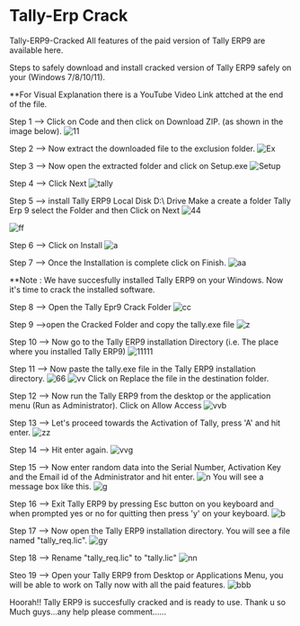 # Tally-Erp Crack
Tally-ERP9-Cracked
All features of the paid version of Tally ERP9 are available here.

Steps to safely download and install cracked version of Tally ERP9 safely on your (Windows 7/8/10/11).

**For Visual Explanation there is a YouTube Video Link attched at the end of the file.

Step 1 --> Click on Code and then click on Download ZIP. (as shown in the image below).
![11](https://user-images.githubusercontent.com/81308548/204459983-8d194521-91d2-4541-8a6a-8c0941b18af1.PNG)

Step 2 --> Now extract the downloaded file to the exclusion folder.
![Ex](https://user-images.githubusercontent.com/81308548/204460941-3a76a392-c0f2-4858-8d2a-364d07058c5c.PNG)

Step 3 --> Now open the extracted folder and click on Setup.exe
![Setup](https://user-images.githubusercontent.com/81308548/204461196-16253d46-1815-43f5-940e-21d5ec71e836.PNG)

Step 4 --> Click Next
![tally](https://user-images.githubusercontent.com/81308548/204461326-551db035-ec8a-45fd-91b7-8681d5cf4299.png)

Step 5 --> install Tally ERP9 Local Disk D:\ Drive Make a create a folder Tally Erp 9 select the Folder and then Click on Next
![44](https://user-images.githubusercontent.com/81308548/204462011-e00eecc1-b62f-4611-bf85-65fce8629af7.PNG)

![ff](https://user-images.githubusercontent.com/81308548/204462065-a19c2883-80b6-455d-b7fa-77889be67fd2.png)

Step 6 --> Click on Install
![a](https://user-images.githubusercontent.com/81308548/204462197-a345490f-e557-4663-85dc-55a916bcba46.png)

Step 7 --> Once the Installation is complete click on Finish.
![aa](https://user-images.githubusercontent.com/81308548/204462531-3b4286ac-f143-497d-a5e2-98e038fe86db.png)

**Note : We have succesfully installed Tally ERP9 on your Windows. 
Now it's time to crack the installed software.

Step 8 --> Open the Tally Epr9 Crack Folder
![cc](https://user-images.githubusercontent.com/81308548/204463808-3c91fdbd-d76e-492b-885d-5308cdad5461.PNG)

Step 9 -->open the Cracked Folder and copy the tally.exe file
![z](https://user-images.githubusercontent.com/81308548/204464143-24d15e58-d394-4341-a44e-0505bd92227b.png)

Step 10 --> Now go to the Tally ERP9 installation Directory (i.e. The place where you installed Tally ERP9)
![11111](https://user-images.githubusercontent.com/81308548/204464638-e3ab8767-1cbb-482e-916e-7a40435ba9b5.PNG)

Step 11 --> Now paste the tally.exe file  in the Tally ERP9 installation directory.
![66](https://user-images.githubusercontent.com/81308548/204465030-1bf2960b-c96e-4c99-8a59-68f8af66574a.PNG)
![vv](https://user-images.githubusercontent.com/81308548/204465195-cde1c5e7-e19d-4bde-bce8-eac366ab50a6.PNG)
Click on Replace the file in the destination folder.

Step 12 --> Now run the Tally ERP9 from the desktop or the application menu (Run as Administrator). Click on Allow Access
![vvb](https://user-images.githubusercontent.com/81308548/204465414-c240ddd3-0480-4e5e-ad50-4b3f2d855833.png)

Step 13 --> Let's proceed towards the Activation of Tally, press 'A' and hit enter.
![zz](https://user-images.githubusercontent.com/81308548/204465556-fac041d8-d68d-48ed-bf2b-314edcfd87ac.png)

Step 14 --> Hit enter again.
![vvg](https://user-images.githubusercontent.com/81308548/204465733-05c31670-ab04-4477-8558-06f03d9add72.png)

Step 15 --> Now enter random data into the Serial Number, Activation Key and the Email id of the Administrator and hit enter.
![n](https://user-images.githubusercontent.com/81308548/204465870-5003487b-f7ed-4c48-880e-8ebc23d79973.png)
You will see a message box like this.
![g](https://user-images.githubusercontent.com/81308548/204465958-7f1b3e21-0c4b-40a9-8381-694d77291b8a.png)

Step 16 --> Exit Tally ERP9 by pressing Esc button on you keyboard and when prompted yes or no for quitting then press 'y' on your keyboard.
![b](https://user-images.githubusercontent.com/81308548/204466075-ffa8e9e0-cb5c-4d30-b9f4-613fa2c14c90.png)

Step 17 --> Now open the Tally ERP9 installation directory. You will see a file named "tally_req.lic".
![gy](https://user-images.githubusercontent.com/81308548/204466191-245ddfa1-cf73-46ea-b3b7-7f59eb46bb59.png)

Step 18 --> Rename "tally_req.lic" to "tally.lic"
![nn](https://user-images.githubusercontent.com/81308548/204466260-9fe675e3-0ee9-4267-86cf-711d3561a6ad.png)

Steo 19 --> Open your Tally ERP9 from Desktop or Applications Menu, you will be able to work on Tally now with all the paid features.
![bbb](https://user-images.githubusercontent.com/81308548/204466382-e398137c-58e5-4b90-b0d8-9fc400430cc3.png)

Hoorah!! Tally ERP9 is succesfully cracked and is ready to use.
Thank u so Much guys...any help please comment......


